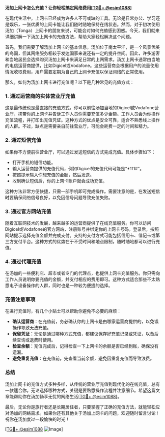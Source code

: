 **汤加上网卡怎么充值？让你轻松搞定网络费用[[TG💪+ @esim1088](https://t.me/s/esim1088)]**

在现代生活中，上网卡已经成为许多人不可或缺的工具。无论是日常办公、学习还是娱乐，一张优质的上网卡能让我们随时随地保持在线状态。然而，对于初次使用汤加（Tonga）上网卡的朋友来说，可能会对如何充值感到困惑。今天，我们就来详细讲解一下汤加上网卡的充值方法，帮助大家轻松解决这个问题。

首先，我们需要了解汤加上网卡的基本信息。汤加位于南太平洋，是一个风景优美的岛国，但其网络服务相较于发达国家来说还有一定的提升空间。因此，许多游客和当地居民会选择购买汤加上网卡来满足日常的上网需求。汤加上网卡通常由当地的电信运营商提供，比如Digicel或Vodafone。这些运营商会根据用户的流量使用情况收取费用，用户需要定期为自己的上网卡充值以保证网络的正常使用。

那么，如何为汤加上网卡进行充值呢？以下是几种常见的充值方式：

### 1. **通过运营商的实体营业厅充值**
这是最传统也是最直接的充值方式。你可以前往汤加当地的Digicel或Vodafone营业厅，携带你的上网卡并告诉工作人员你需要充值多少金额。工作人员会为你操作充值流程，并打印出充值凭证。这种方式的优点是安全可靠，适合不熟悉线上操作的人群。不过，缺点是需要亲自前往营业厅，可能会耗费一定的时间和精力。

### 2. **通过短信充值**
如果你不方便前往营业厅，可以通过发送短信的方式完成充值。具体步骤如下：
- 打开手机的短信功能。
- 输入运营商提供的充值代码，例如Digicel的充值代码可能是“*111#”。
- 按照提示输入你想充值的金额，然后发送。
- 收到确认短信后，你的上网卡账户就会成功充值。

这种方法非常方便快捷，只需一部手机即可完成操作。需要注意的是，在发送短信时要确保网络信号良好，以免因信号问题导致充值失败。

### 3. **通过官方网站充值**
随着互联网技术的发展，越来越多的运营商提供了在线充值服务。你可以访问Digicel或Vodafone的官方网站，注册账号并绑定你的上网卡号码。登录后，按照网站提示选择充值金额并完成支付。支持的支付方式可能包括信用卡、借记卡或第三方支付平台。这种方式的优势在于不受时间和地点限制，随时随地都可以进行充值。

### 4. **通过代理充值**
在汤加的一些便利店、超市或者专门的代理点，也提供上网卡充值服务。你只需向工作人员说明你要充值的金额，并支付相应的费用即可。这种方式适合那些不太熟悉电子设备操作的人群，同时也是一种较为便捷的选择。

### 充值注意事项
在进行充值时，有几个小贴士可以帮助你避免不必要的麻烦：
- **确认运营商**：在充值前，务必确认你的上网卡是由哪家运营商提供的，以免误操作导致无法充值。
- **保留凭证**：无论是通过哪种方式充值，都建议保存好充值记录或凭证，以备后续查询或退费时使用。
- **检查余额**：充值完成后，记得检查一下上网卡的余额是否已经到账，确保没有遗漏。
- **避免重复充值**：在充值前，先查看当前余额，避免因重复充值而导致浪费。

### 总结
汤加上网卡的充值方式多种多样，从传统的营业厅充值到现代化的在线充值，总有一款适合你。无论选择哪种方式，关键是要熟悉操作流程并注意细节。希望这篇文章能帮助你在汤加畅享无忧的网络生活[[TG💪+ @esim1088](https://t.me/s/esim1088)]。

最后，无论你是旅行者还是长期居住者，只要掌握了正确的充值方法，就能轻松应对汤加的网络需求。如果你还有其他关于汤加上网卡的问题，欢迎随时留言讨论！祝你在汤加度过一段愉快的时光！

[[TG💪+ @esim1088](https://t.me/s/esim1088) ![Image](https://i.postimg.cc/4NQfJmqS/Snipaste-2025-05-13-00-14-12.png)]
